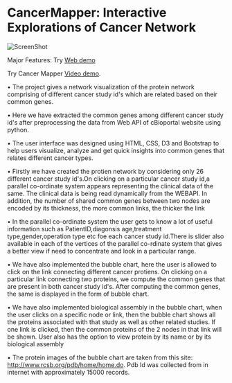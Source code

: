 # CancerMapper: Interactive Explorations of Cancer Network 

![ScreenShot](https://github.com/iDataVisualizationLab/CancerNetwork/blob/master/images/TeaserImage.png)

Major Features:
Try  [Web demo](http://myweb.ttu.edu/vinhtngu/cancermapper/)

Try Cancer Mapper [Video demo](https://www.youtube.com/embed/ioyaTPani4A).

• The project gives a network visualization of the protein network comprising of different cancer study id's which are related based on their common genes.

• Here we have extracted the common genes among different cancer study id's after preprocessing the data from Web API of cBioportal website using python.

• The user interface was designed using HTML, CSS, D3 and Bootstrap to help users visualize, analyze and get quick insights into common genes that relates different cancer types.

• Firstly we have created the protien network by considering only 26 different cancer study id's.On clicking on a particular cancer study id,a parallel co-ordinate system appears representing the clinical data of the same. The clinical data is being read dynamically from the WEBAPI. In addition, the number of shared common genes between two nodes are encoded by its thickness, the more common links, the thicker the link

• In the parallel co-ordinate system the user gets to know a lot of useful information such as PatientID,diagonsis age,treatment type,gender,operation type etc foe each cancer study id.There is slider also available in each of the vertices of the parallel co-rdinate system that gives a better view if need to concentrate and look in a particular range.


• We have also implemented the bubble chart, here the user is allowed to click on the link connecting different cancer protiens. On clicking on a particular link connecting two proteins, we compute the common genes that are present in both cancer study id's. After computing the common genes, the same is displayed in the form of bubble chart.

• We have also implemented biological assembly in the bubble chart, when the user clicks on a specific node or link, then the bubble chart shows all the proteins associated with that study as well as other related studies. If one link is clicked, then the common proteins of the 2 nodes in that link will be shown. User also has the option to view protein by its name or by its biological assembly

• The protein images of the bubble chart are taken from this site: http://www.rcsb.org/pdb/home/home.do. Pdb Id was collected from in internet with approximately 15000 records. 

